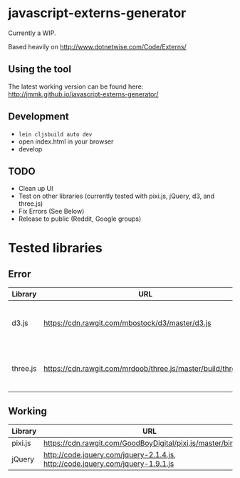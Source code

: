 # javascript-externs-generator
Currently a WIP.

Based heavily on http://www.dotnetwise.com/Code/Externs/

## Using the tool
The latest working version can be found here: http://jmmk.github.io/javascript-externs-generator/

## Development
* ```lein cljsbuild auto dev```
* open index.html in your browser
* develop

## TODO
* Clean up UI
* Test on other libraries (currently tested with pixi.js, jQuery, d3, and three.js)
* Fix Errors (See Below)
* Release to public (Reddit, Google groups)

# Tested libraries

## Error
| Library | URL | Problem
|---------|-----|--------
| d3.js   | https://cdn.rawgit.com/mbostock/d3/master/d3.js | ```Uncaught RangeError: Maximum call stack size exceeded```
| three.js| https://cdn.rawgit.com/mrdoob/three.js/master/build/three.js|```Uncaught TypeError: Cannot read property 'order' of undefined```

## Working
| Library | URL
|---------|----
| pixi.js | https://cdn.rawgit.com/GoodBoyDigital/pixi.js/master/bin/pixi.js
| jQuery  | http://code.jquery.com/jquery-2.1.4.js, http://code.jquery.com/jquery-1.9.1.js
